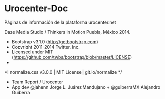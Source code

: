 Urocenter-Doc
==============

Páginas de información de la plataforma urocenter.net

Daze Media Studio / Thinkers in Motion Puebla, México 2014.

 * Bootstrap v3.1.0 (http://getbootstrap.com)
 * Copyright 2011-2014 Twitter, Inc.
 * Licensed under MIT (https://github.com/twbs/bootstrap/blob/master/LICENSE)
 *

 *! normalize.css v3.0.0 | MIT License | git.io/normalize */

 * Team Report / Urocenter 
 * App dev @jahenn Jorge L. Juárez Mandujano + @guiberraMX Alejandro Guiberra
